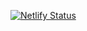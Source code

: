 [![Netlify Status](https://api.netlify.com/api/v1/badges/9791d4ab-df8a-4347-9bf8-1c3468b412ab/deploy-status)](https://app.netlify.com/sites/elated-perlman-9945b5/deploys)
